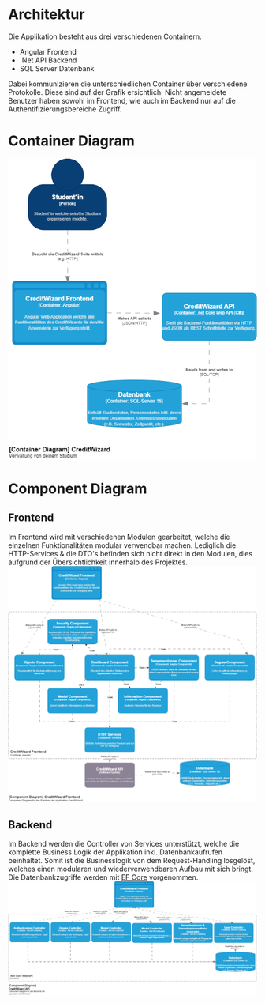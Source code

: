 # Architektur
Die Applikation besteht aus drei verschiedenen Containern.
- Angular Frontend
- .Net API Backend
- SQL Server Datenbank

Dabei kommunizieren die unterschiedlichen Container über verschiedene Protokolle. Diese sind auf der Grafik ersichtlich. Nicht angemeldete Benutzer haben sowohl im Frontend, wie auch im Backend nur auf die Authentifizierungsbereiche Zugriff.

# Container Diagram
![alt text](./pictures/ContainerDiagram.png "Container Diagram")

# Component Diagram
## Frontend
Im Frontend wird mit verschiedenen Modulen gearbeitet, welche die einzelnen Funktionalitäten modular verwendbar machen. Lediglich die HTTP-Services & die DTO's befinden sich nicht direkt in den Modulen, dies aufgrund der Übersichtlichkeit innerhalb des Projektes.
![alt text](./pictures/ComponentDiagram.png "Container Diagram")
## Backend
Im Backend werden die Controller von Services unterstützt, welche die komplette Business Logik der Applikation inkl. Datenbankaufrufen beinhaltet. Somit ist die Businesslogik von dem Request-Handling losgelöst, welches einen modularen und wiederverwendbaren Aufbau mit sich bringt. Die Datenbankzugriffe werden mit [EF Core](https://learn.microsoft.com/en-us/ef/core/) vorgenommen.
![alt text](./pictures/ComponentDiagram_Backend.png "Container Diagram")